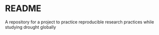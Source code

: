 # README
A repository for a project to practice reproducible research practices while studying drought globally
